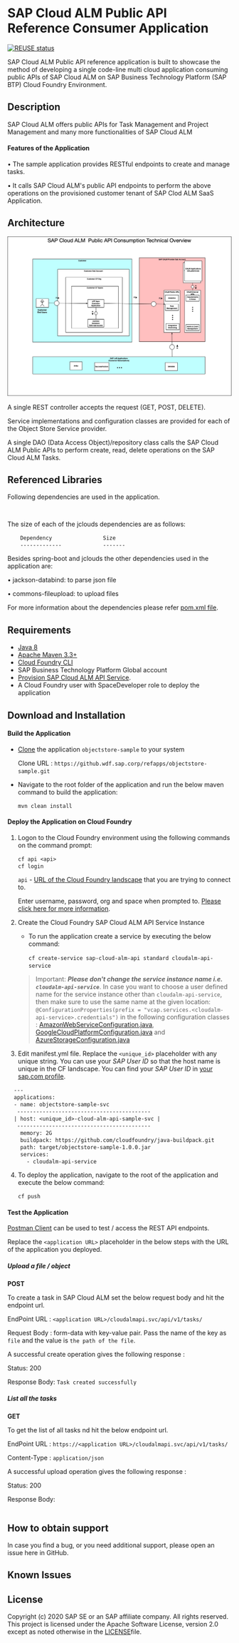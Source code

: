 # SAP Cloud ALM Public API Reference Consumer Application

[![REUSE status](https://api.reuse.software/badge/github.com/SAP-samples/cloud-alm-api-examples)](https://api.reuse.software/info/github.com/SAP-samples/cloud-alm-api-examples)

SAP Cloud ALM Public API reference application is built to showcase the method of developing a single code-line multi cloud application consuming public APIs  of SAP Cloud ALM on SAP Business Technology Platform (SAP BTP) Cloud Foundry Environment.

## Description
SAP Cloud ALM offers public APIs for Task Management and Project Management and many more functionalities of SAP Cloud ALM
#### Features of the Application

•	The sample application provides RESTful endpoints to create and manage tasks.

•	It calls SAP Cloud ALM's  public API endpoints to perform the above operations on the provisioned customer tenant of SAP Clod ALM SaaS Application. 

## Architecture

![Alt text](./documents/cloud-alm-api-sample-architecture.jpg "Architecture")

A single REST controller accepts the request (GET, POST, DELETE).

Service implementations and configuration classes are provided for each of the Object Store Service provider.  

A single DAO (Data Access Object)/repository class calls the SAP Cloud ALM Public APIs to perform create, read, delete operations on the SAP Cloud ALM Tasks. 

## Referenced Libraries
Following  dependencies are used in the application.

~~~
   
~~~
The size of each of the jclouds dependencies are as follows: 
~~~
    Dependency                Size
    -------------             -------

~~~

Besides spring-boot and jclouds the other dependencies used in the application are: 

•	jackson-databind: to parse json file

•	commons-fileupload: to upload files 

For more information about the dependencies please refer [pom.xml file](./pom.xml).


## Requirements
- [Java 8](https://www.oracle.com/technetwork/java/javase/downloads/jdk8-downloads-2133151.html)
- [Apache Maven 3.3+](https://maven.apache.org/download.cgi)
- [Cloud Foundry CLI](https://github.com/cloudfoundry/cli#downloads)
- SAP Business Technology Platform Global account
- [Provision SAP Cloud ALM API Service](https://discovery-center.cloud.sap/#/serviceCatalog/object-store-service). 
- A Cloud Foundry user with SpaceDeveloper role to deploy the application

## Download and Installation

#### Build the Application
- [Clone](https://help.github.com/articles/cloning-a-repository/) the application `objectstore-sample` to your system

   Clone URL :  `https://github.wdf.sap.corp/refapps/objectstore-sample.git`
- Navigate to the root folder of the application and run the below maven command to build the application:
  ```
  mvn clean install
  ```

#### Deploy the Application on Cloud Foundry

  1. Logon to the Cloud Foundry environment using the following commands on the command prompt:
     ```
     cf api <api>
     cf login
     ```
     `api` - [URL of the Cloud Foundry landscape](https://help.sap.com/viewer/65de2977205c403bbc107264b8eccf4b/Cloud/en-US/350356d1dc314d3199dca15bd2ab9b0e.html) that you are trying to connect to.
        
     Enter username, password, org and space when prompted to. [Please click here for more information](https://help.sap.com/viewer/65de2977205c403bbc107264b8eccf4b/Cloud/en-US/75125ef1e60e490e91eb58fe48c0f9e7.html#loio4ef907afb1254e8286882a2bdef0edf4).
    
    
  
  2. Create the Cloud Foundry SAP Cloud ALM API  Service Instance

     - To run the application create a service by executing the below command:

       `cf create-service sap-cloud-alm-api standard cloudalm-api-service`

     

      > Important: <b>*Please don't change the service instance name i.e. `cloudalm-api-service`*</b>. In case you want to choose a user defined name for the service instance other than `cloudalm-api-service`, then make sure to use the same name at the given location: `@ConfigurationProperties(prefix = "vcap.services.<cloudalm-api-service>.credentials")` in the following configuration classes : [AmazonWebServiceConfiguration.java](https://github.com/SAP-samples/cloud-objectstore-java-sample/blob/master/src/main/java/com/sap/refapps/objectstore/config/AmazonWebServiceConfiguration.java), [GoogleCloudPlatformConfiguration.java](https://github.com/SAP-samples/cloud-objectstore-java-sample/blob/master/src/main/java/com/sap/refapps/objectstore/config/GoogleCloudPlatformConfiguration.java) and [AzureStorageConfiguration.java](https://github.com/SAP-samples/cloud-objectstore-java-sample/blob/master/src/main/java/com/sap/refapps/objectstore/config/AzureStorageConfiguration.java)

  3. Edit manifest.yml file. Replace the `<unique_id>` placeholder with any unique string. You can use your *SAP User ID* so that the host name is unique in the CF landscape. You can find your *SAP User ID* in [your sap.com profile](https://people.sap.com/#personal_info).

  ~~~
    ---
    applications:
    - name: objectstore-sample-svc
     ------------------------------------------
    | host: <unique_id>-cloud-alm-api-sample-svc |
     ------------------------------------------
      memory: 2G
      buildpack: https://github.com/cloudfoundry/java-buildpack.git
      path: target/objectstore-sample-1.0.0.jar
      services:
        - cloudalm-api-service
  ~~~

  4. To deploy the application, navigate to the root of the application and execute the below command:
     ```
     cf push
     ```

#### Test the Application

[Postman Client](https://www.getpostman.com/apps) can be used to test / access the REST API endpoints.

Replace the `<application URL>` placeholder in the below steps with the URL of the application you deployed. 

##### Upload a file / object

<b>POST</b>

To create a task in SAP Cloud ALM set the below request body and hit the endpoint url.

EndPoint URL :   `<application URL>/cloudalmapi.svc/api/v1/tasks/`

Request Body : form-data with key-value pair. Pass the name of the key as `file` and the value is `the path of the file`.



A successful create operation gives the following response : 

Status: 200

Response Body: `Task created successfully`


##### List all the tasks

<b>GET</b>

To get the list of all tasks nd hit the below endpoint url.

EndPoint URL :   `https://<application URL>/cloudalmapi.svc/api/v1/tasks/`

Content-Type : `application/json`

A successful upload operation gives the following response :

Status: 200

Response Body:
~~~

~~~

## How to obtain support

In case you find a bug, or you need additional support, please open an issue here in GitHub.

## Known Issues

## License

Copyright (c) 2020 SAP SE or an SAP affiliate company. All rights reserved. This project is licensed under the Apache Software License, version 2.0 except as noted otherwise in the [LICENSE](LICENSES/Apache-2.0.txt)file.
